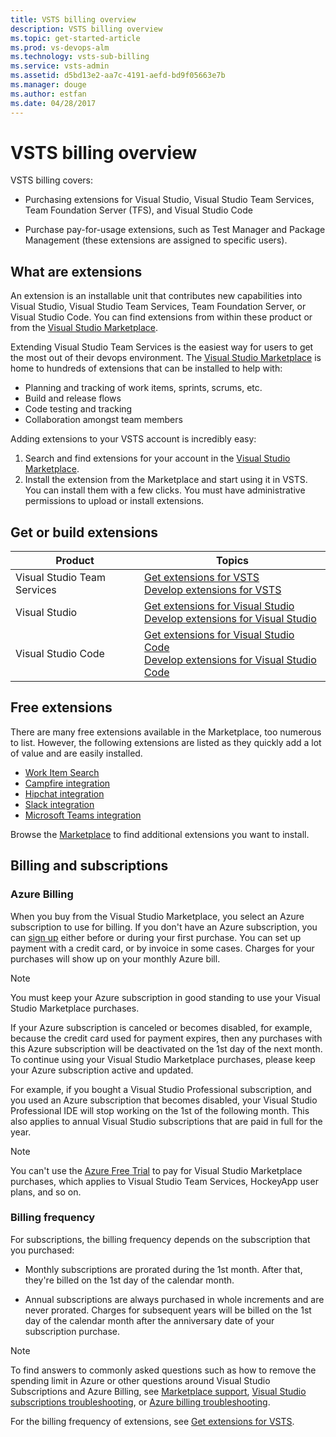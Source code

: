 ```yaml
---
title: VSTS billing overview 
description: VSTS billing overview
ms.topic: get-started-article
ms.prod: vs-devops-alm
ms.technology: vsts-sub-billing
ms.service: vsts-admin
ms.assetid: d5bd13e2-aa7c-4191-aefd-bd9f05663e7b
ms.manager: douge
ms.author: estfan
ms.date: 04/28/2017
---
```


#  VSTS billing overview

VSTS billing covers:

* Purchasing extensions for Visual Studio, Visual Studio Team Services, Team Foundation Server (TFS), and Visual Studio Code

* Purchase pay-for-usage extensions, such as Test Manager and Package Management (these extensions are assigned to specific users). 


## What are extensions

An extension is an installable unit that contributes new capabilities into Visual Studio, Visual Studio Team Services, Team Foundation Server, or Visual Studio Code. You can find extensions from within these product or from the [Visual Studio Marketplace](https://marketplace.visualstudio.com/). 

Extending Visual Studio Team Services is the easiest way for users to get the most out of their 
devops environment. The [Visual Studio Marketplace](https://marketplace.visualstudio.com) is home to hundreds of extensions
that can be installed to help with:
- Planning and tracking of work items, sprints, scrums, etc. 
- Build and release flows
- Code testing and tracking
- Collaboration amongst team members

Adding extensions to your VSTS account is incredibly easy:

1. Search and find extensions for your account in the [Visual Studio Marketplace](https://marketplace.visualstudio.com).
2. Install the extension from the Marketplace and start using it in VSTS.
You can install them with a few clicks. You must have administrative permissions to upload or install extensions. 

## Get or build extensions

| Product | Topics |
|-----------------------------|--------------------------------------------------------------------------------------------------|
| Visual Studio Team Services | [Get extensions for VSTS](../marketplace/install-vsts-extension.md) <br/> [Develop extensions for VSTS](https://aka.ms/vsoextensions) |
| Visual Studio | [Get extensions for Visual Studio](https://marketplace.visualstudio.com/vs) <br/> [Develop extensions for Visual Studio](http://aka.ms/extendvs) |
| Visual Studio Code | [Get extensions for Visual Studio Code](https://marketplace.visualstudio.com/vscode) <br/> [Develop extensions for Visual Studio Code](http://go.microsoft.com/fwlink/?LinkID=703825) |


## Free extensions 

There are many free extensions available in the Marketplace, too numerous to list. However, the following extensions are listed as they quickly add a lot of value and are easily installed. 

- [Work Item Search](https://marketplace.visualstudio.com/items?itemName=ms.vss-workitem-search)   
- [Campfire integration](https://marketplace.visualstudio.com/items?itemName=ms-vsts.services-campfire)   
- [Hipchat integration](https://marketplace.visualstudio.com/items?itemName=ms-vsts.services-hipchat)   
- [Slack integration](https://marketplace.visualstudio.com/items?itemName=ms-vsts.vss-services-slack)   
- [Microsoft Teams integration](https://marketplace.visualstudio.com/items?itemName=ms-vsts.vss-services-teams)    

Browse the [Marketplace](https://marketplace.visualstudio.com/) to find additional extensions you want to install. 


## Billing and subscriptions
<a name="azure-billing-info"></a>

### Azure Billing
When you buy from the Visual Studio Marketplace, you select an Azure subscription to use for billing. 
If you don't have an Azure subscription, you can [sign up](https://portal.azure.com) 
either before or during your first purchase. You can set up payment with a credit card, 
or by invoice in some cases. Charges for your purchases will show up on your monthly Azure bill.

>[!NOTE]  
>You must keep your Azure subscription in good standing to use your Visual Studio Marketplace purchases. 

If your Azure subscription is canceled or becomes disabled, for example, because the credit card used for payment expires, 
then any purchases with this Azure subscription will be deactivated on the 1st day of the next month. 
To continue using your Visual Studio Marketplace purchases, please keep your Azure subscription active and updated.

For example, if you bought a Visual Studio Professional subscription, and you used an Azure subscription that becomes disabled, 
your Visual Studio Professional IDE will stop working on the 1st of the following month. This also applies to annual 
Visual Studio subscriptions that are paid in full for the year. 

>[!NOTE] 
>You can't use the [Azure Free Trial](https://azure.microsoft.com/pricing/free-trial/) to pay for Visual Studio Marketplace purchases, 
>which applies to Visual Studio Team Services, HockeyApp user plans, and so on.

<a name="bill-period"></a>
### Billing frequency

For subscriptions, the billing frequency depends on the subscription that you purchased:

* Monthly subscriptions are prorated during the 1st month. After that, they're billed on the 1st day of the calendar month.

* Annual subscriptions are always purchased in whole increments and are never prorated. Charges for subsequent years 
will be billed on the 1st day of the calendar month after the anniversary date of your subscription purchase.

>[!NOTE]  
> To find answers to commonly asked questions such as how to remove the spending limit in Azure or other questions around Visual Studio Subscriptions and Azure Billing, see [Marketplace support](../marketplace/marketplace-billing-qa.md), 
[Visual Studio subscriptions troubleshooting](faq-vs-subscriptions.md), or 
[Azure billing troubleshooting](faq-azure-billing.md). 

For the billing frequency of extensions, see [Get extensions for VSTS](https://www.visualstudio.com/docs/marketplace/get-vsts-extensions#bill-period).

